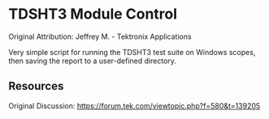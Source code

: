 # TDSHT3 Module Control
Original Attribution: Jeffrey M. - Tektronix Applications

Very simple script for running the TDSHT3 test suite on Windows scopes, then saving the report to a user-defined directory.
<!-- markdown-link-check-disable -->
Resources
---------
Original Discussion:
https://forum.tek.com/viewtopic.php?f=580&t=139205


